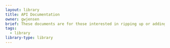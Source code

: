 ```yaml
---
layout: library
title: API Documentation
owner: gwjensen
brief: These documents are for those interested in ripping up or adding new code to this project, or if you would like to write new camera/correspondence plugins. For general usage of this codebase, check out the usage section.
tags:
  - library
library-type: library
---
```



